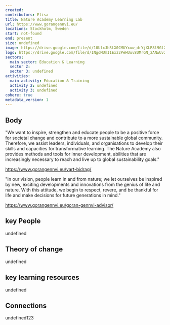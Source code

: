 ```yaml
---
created:
contributors: Elisa
title: Nature Academy Learning Lab
url: https://www.gorangennvi.eu/
locations: Stockholm, Sweden
start: not-found
end: present
size: undefined
image: https://drive.google.com/file/d/10UlxJhStX0CMUYxuw_drYjXLR3l9GlXf/view?usp=drive_link
logo: https://drive.google.com/file/d/1NgoMUmI1Exz2PeHUuv8UMrGN_2ANwUvz/view?usp=drive_link
sectors:
  main sector: Education & Learning
  sector 2: 
  sector 3: undefined
activities: 
  main activity: Education & Training
  activity 2: undefined
  activity 3: undefined
cohere: true
metadata_version: 1
---
```



## Body

"We want to inspire, strengthen and educate people to be a positive force for societal change and contribute to a more sustainable global community. Therefore, we assist leaders, individuals, and organisations to develop their skills and capacities for transformative learning.
The Nature Academy also provides methods and tools for inner development, abilities that are increasingly necessary to reach and live up to global sustainability goals."

https://www.gorangennvi.eu/vart-bidrag/

"In our vision, people learn in and from nature; we let ourselves be inspired by new, exciting developments and innovations from the genius of life and nature. With this attitude, we begin to respect, revere, and be thankful for life and make decisions for future generations in mind."

https://www.gorangennvi.eu/goran-gennvi-advisor/

## key People

undefined

## Theory of change

undefined

## key learning resources

undefined

## Connections

undefined123


